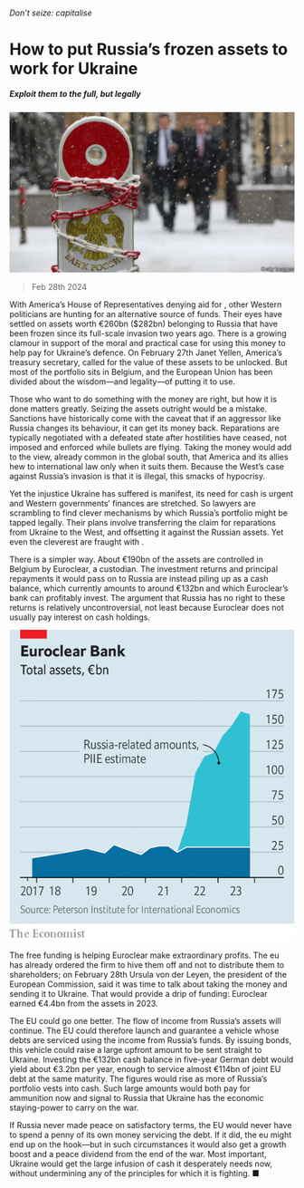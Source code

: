 ###### Don’t seize: capitalise

# How to put Russia’s frozen assets to work for Ukraine 

##### Exploit them to the full, but legally 

![image](images/20240302_LDP503.jpg) 

> Feb 28th 2024 

With America’s House of Representatives denying aid for , other Western politicians are hunting for an alternative source of funds. Their eyes have settled on assets worth €260bn ($282bn) belonging to Russia that have been frozen since its full-scale invasion two years ago. There is a growing clamour in support of the moral and practical case for using this money to help pay for Ukraine’s defence. On February 27th Janet Yellen, America’s treasury secretary, called for the value of these assets to be unlocked. But most of the portfolio sits in Belgium, and the European Union has been divided about the wisdom—and legality—of putting it to use. 

Those who want to do something with the money are right, but how it is done matters greatly. Seizing the assets outright would be a mistake. Sanctions have historically come with the caveat that if an aggressor like Russia changes its behaviour, it can get its money back. Reparations are typically negotiated with a defeated state after hostilities have ceased, not imposed and enforced while bullets are flying. Taking the money would add to the view, already common in the global south, that America and its allies hew to international law only when it suits them. Because the West’s case against Russia’s invasion is that it is illegal, this smacks of hypocrisy.

Yet the injustice Ukraine has suffered is manifest, its need for cash is urgent and Western governments’ finances are stretched. So lawyers are scrambling to find clever mechanisms by which Russia’s portfolio might be tapped legally. Their plans involve transferring the claim for reparations from Ukraine to the West, and offsetting it against the Russian assets. Yet even the cleverest are fraught with .

There is a simpler way. About €190bn of the assets are controlled in Belgium by Euroclear, a custodian. The investment returns and principal repayments it would pass on to Russia are instead piling up as a cash balance, which currently amounts to around €132bn and which Euroclear’s bank can profitably invest. The argument that Russia has no right to these returns is relatively uncontroversial, not least because Euroclear does not usually pay interest on cash holdings.

![image](images/20240302_LDC619.png) 


The free funding is helping Euroclear make extraordinary profits. The eu has already ordered the firm to hive them off and not to distribute them to shareholders; on February 28th Ursula von der Leyen, the president of the European Commission, said it was time to talk about taking the money and sending it to Ukraine. That would provide a drip of funding: Euroclear earned €4.4bn from the assets in 2023.

The EU could go one better. The flow of income from Russia’s assets will continue. The EU could therefore launch and guarantee a vehicle whose debts are serviced using the income from Russia’s funds. By issuing bonds, this vehicle could raise a large upfront amount to be sent straight to Ukraine. Investing the €132bn cash balance in five-year German debt would yield about €3.2bn per year, enough to service almost €114bn of joint EU debt at the same maturity. The figures would rise as more of Russia’s portfolio vests into cash. Such large amounts would both pay for ammunition now and signal to Russia that Ukraine has the economic staying-power to carry on the war.

If Russia never made peace on satisfactory terms, the EU would never have to spend a penny of its own money servicing the debt. If it did, the eu might end up on the hook—but in such circumstances it would also get a growth boost and a peace dividend from the end of the war. Most important, Ukraine would get the large infusion of cash it desperately needs now, without undermining any of the principles for which it is fighting. ■

